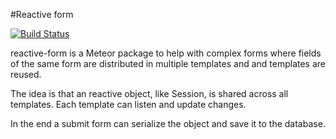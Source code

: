 #Reactive form

[![Build Status](https://travis-ci.org/groupbuddies/meteor-reactive-form.svg?branch=master)](https://travis-ci.org/groupbuddies/meteor-reactive-form)

reactive-form is a Meteor package to help with complex forms where fields of the same form are distributed in multiple templates and and templates are reused.

The idea is that an reactive object, like Session, is shared across all templates. Each template can listen and update changes.

In the end a submit form can serialize the object and save it to the database.
